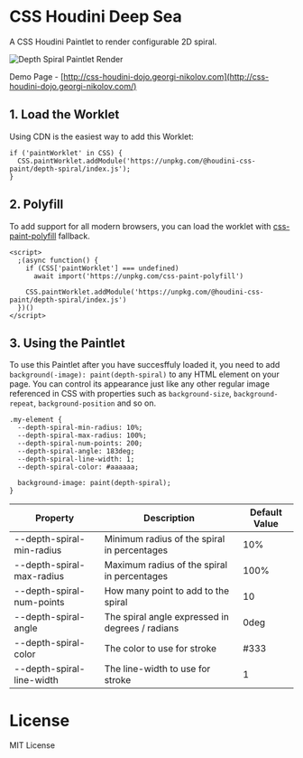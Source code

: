 # CSS Houdini Deep Sea

A CSS Houdini Paintlet to render configurable 2D spiral.

![Depth Spiral Paintlet Render](https://css-houdini-dojo.georgi-nikolov.com/images/depth-spiral-paintlet-export.png)

Demo Page - [http://css-houdini-dojo.georgi-nikolov.com](http://css-houdini-dojo.georgi-nikolov.com/)

## 1. Load the Worklet

Using CDN is the easiest way to add this Worklet:

```
if ('paintWorklet' in CSS) {
  CSS.paintWorklet.addModule('https://unpkg.com/@houdini-css-paint/depth-spiral/index.js');
}
```

## 2. Polyfill

To add support for all modern browsers, you can load the worklet with [css-paint-polyfill](https://github.com/GoogleChromeLabs/css-paint-polyfill) fallback.

```
<script>
  ;(async function() {
    if (CSS['paintWorklet'] === undefined)
      await import('https://unpkg.com/css-paint-polyfill')

    CSS.paintWorklet.addModule('https://unpkg.com/@houdini-css-paint/depth-spiral/index.js')
  })()
</script>
```

## 3. Using the Paintlet

To use this Paintlet after you have succesffuly loaded it, you need to add `background(-image): paint(depth-spiral)` to any HTML element on your page. You can control its appearance just like any other regular image referenced in CSS with properties such as `background-size`, `background-repeat`, `background-position` and so on.

```
.my-element {
  --depth-spiral-min-radius: 10%;
  --depth-spiral-max-radius: 100%;
  --depth-spiral-num-points: 200;
  --depth-spiral-angle: 183deg;
  --depth-spiral-line-width: 1;
  --depth-spiral-color: #aaaaaa;

  background-image: paint(depth-spiral);
}
```

| Property                  | Description                                     | Default Value |
| ------------------------- | ----------------------------------------------- | ------------- |
| --depth-spiral-min-radius | Minimum radius of the spiral in percentages     | 10%           |
| --depth-spiral-max-radius | Maximum radius of the spiral in percentages     | 100%          |
| --depth-spiral-num-points | How many point to add to the spiral             | 10            |
| --depth-spiral-angle      | The spiral angle expressed in degrees / radians | 0deg          |
| --depth-spiral-color      | The color to use for stroke                     | #333          |
| --depth-spiral-line-width | The line-width to use for stroke                | 1             |

# License

MIT License
